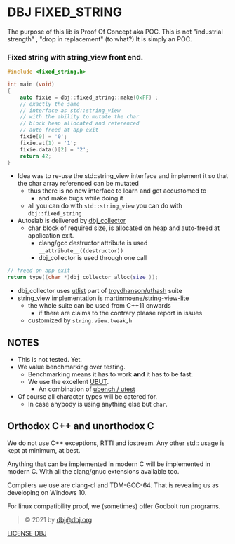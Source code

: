 # DBJ FIXED_STRING

The purpose of this lib is Proof Of Concept aka POC. This is not "industrial strength" , "drop in replacement" (to what?) It is simply an POC.

### Fixed string with string_view front end.

```cpp
#include <fixed_string.h>

int main (void)
{
    auto fixie = dbj::fixed_string::make(0xFF) ;
    // exactly the same
    // interface as std::string_view
    // with the ability to mutate the char
    // block heap allocated and referenced
    // auto freed at app exit
    fixie[0] = '0';
    fixie.at(1) = '1';
    fixie.data()[2] = '2';
    return 42;
}
```

- Idea was to re-use the std::string_view  interface and implement it so that the char array referenced can be mutated
    - thus there is no new interface to learn and get accustomed to
      - and make bugs while doing it
    - all you can do with `std::string_view` you can do with `dbj::fixed_string`
- Autoslab is delivered by [dbj_collector](dbj_collector.h)
  - char block of required size, is allocated on heap and auto-freed at application exit.  
    - clang/gcc destructor attribute is used `__attribute__((destructor))`
    - dbj_collector is used through one call
```cpp
// freed on app exit
return type((char *)dbj_collector_alloc(size_));
```
  - dbj_collector uses [utlist](https://github.com/troydhanson/uthash/blob/master/src/utlist.h) part of [troydhanson/uthash](https://github.com/troydhanson/uthash) suite
- string_view implementation is [martinmoene/string-view-lite](https://github.com/martinmoene/string-view-lite)
  - the whole suite can be used from C++11 onwards
    - if there are claims to the contrary please report in issues
  - customized by `string.view.tweak,h`

## NOTES

- This is not tested. Yet. 
- We value benchmarking over testing. 
  - Benchmarking means it has to work **and** it has to be fast.
  - We use the excellent [UBUT](https://github.com/dbj-data/ubut).
    - An combination of [ubench / utest](https://github.com/sheredom) 
- Of course all character types will be catered for. 
  - In case anybody is using anything else but `char`.

## Orthodox C++ and unorthodox C

We do not use C++ exceptions, RTTI and iostream. Any other std:: usage is kept at minimum, at best.

Anything that can be implemented in modern C will be implemented in modern C. With all the clang/gnuc extensions available too.

Compilers we use are clang-cl and TDM-GCC-64. That is revealing us as developing on Windows 10.

For linux compatibility proof, we (sometimes) offer Godbolt run programs.

> &copy; 2021 by dbj@dbj.org 

[LICENSE DBJ](https://dbj.org/license_dbj/)
